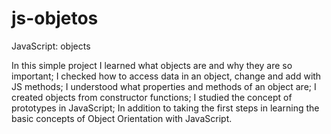 # js-objetos
JavaScript: objects

In this simple project I learned what objects are and why they are so important;
I checked how to access data in an object, change and add with JS methods;
I understood what properties and methods of an object are;
I created objects from constructor functions;
I studied the concept of prototypes in JavaScript; In addition to taking the first steps in learning the basic concepts of Object Orientation with JavaScript.

